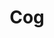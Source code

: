 ---
title: Cog
tags: ["cog", "gear", "settings", "options", "configuration"]
icon: cog
svg: '<svg xmlns="http://www.w3.org/2000/svg" width="24" height="24" fill="none" viewBox="0 0 24 24" stroke-width="1.5" stroke-linecap="round" stroke-linejoin="round" stroke="currentColor"><path stroke-miterlimit="1" d="M10.11 3.9a1 1 0 0 1 .995-.9h1.79a1 1 0 0 1 .995.9l.033.333a7.953 7.953 0 0 1 2.209.915l.259-.212a1 1 0 0 1 1.34.067l1.266 1.266a1 1 0 0 1 .067 1.34l-.212.26c.409.676.72 1.419.915 2.208l.332.033a1 1 0 0 1 .901.995v1.79a1 1 0 0 1-.9.995l-.333.033a7.951 7.951 0 0 1-.915 2.209l.212.259a1 1 0 0 1-.067 1.34l-1.266 1.266a1 1 0 0 1-1.34.067l-.26-.212a7.947 7.947 0 0 1-2.208.915l-.033.332a1 1 0 0 1-.995.901h-1.79a1 1 0 0 1-.995-.9l-.033-.333a7.95 7.95 0 0 1-2.209-.915l-.259.212a1 1 0 0 1-1.34-.067L5.003 17.73a1 1 0 0 1-.067-1.34l.212-.26a7.953 7.953 0 0 1-.915-2.208L3.9 13.89a1 1 0 0 1-.9-.995v-1.79a1 1 0 0 1 .9-.995l.333-.033a7.953 7.953 0 0 1 .915-2.209l-.212-.259a1 1 0 0 1 .067-1.34L6.27 5.003a1 1 0 0 1 1.34-.067l.26.212a7.947 7.947 0 0 1 2.208-.915l.033-.332Z"/><circle cx="2.5" cy="2.5" r="2.5" stroke-miterlimit="1" transform="matrix(1 0 0 -1 9.5 14.5)"/></svg>'
---
